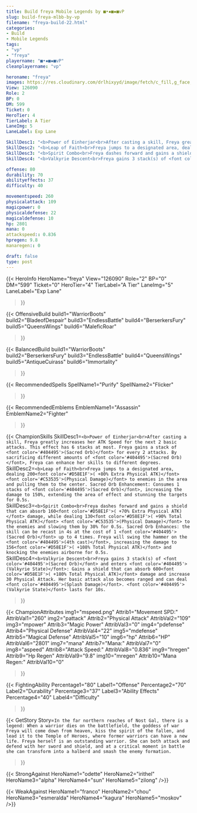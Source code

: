 ```yaml
---
title: Build freya Mobile Legends by ■•▪■▪■vP
slug: build-freya-mlbb-by-vp
filename: "freya-build-22.html"
categories: 
- Build 
- Mobile Legends
tags: 
- "vp"
- "freya"
playername: "■•▪■▪■vP"
cleanplayername: "vp"

heroname: "freya"
images: https://res.cloudinary.com/drlhixyyd/image/fetch/c_fill,g_face,f_auto/https://cdn2-build.mobagenie.my.id/p/images/banner/full/freya.jpg
View: 126090 
Role: 2 
BP: 0
DM: 599 
Ticket: 0 
HeroTier: 4 
TierLabel: A Tier 
LaneImg: 5
LaneLabel: Exp Lane 

SkillDesc1: "<b>Power of Einherjar<br>After casting a skill, Freya greatly increases her ATK Speed for the next 2 basic attacks. This effect has 6 stacks at most. Freya gains a stack of <font color='#404495'>(Sacred Orb)</font> for every 2 attacks. By sacrificing different amounts of <font color='#404495'>(Sacred Orb)</font>, Freya can enhance her skills to different degrees."   
SkillDesc2: "<b>Leap of Faith<br>Freya jumps to a designated area, dealing 200<font color='#D58E1F'>( +80% Extra Physical ATK)</font> <font color='#C53535'>(Physical Damage)</font> to enemies in the area and pulling them to the center. Sacred Orb Enhancement: Consumes 1 stacks of <font color='#404495'>(Sacred Orb)</font>, increasing the damage to 150%, extending the area of effect and stunning the targets for 0.5s."   
SkillDesc3: "<b>Spirit Combo<br>Freya dashes forward and gains a shield that can absorb 160<font color='#D58E1F'>( +70% Extra Physical ATK)</font> damage, while dealing 130<font color='#D58E1F'>( +90% Total Physical ATK)</font> <font color='#C53535'>(Physical Damage)</font> to the enemies and slowing them by 30% for 0.5s. Sacred Orb Enhances: the skill can be recast in 4s at the cost of 1 <font color='#404495'>(Sacred Orb)</font> up to 4 times. Freya will swing the hammer on the <font color='#404495'>(4th cast)</font>, increasing the damage to 156<font color='#D58E1F'>( +108% Total Physical ATK)</font> and knocking the enemies airborne for 0.5s."   
SkillDesc4: "<b>Valkyrie Descent<br>Freya gains 3 stack(s) of <font color='#404495'>(Sacred Orb)</font> and enters <font color='#404495'>(Valkyrie State)</font>: Gains a shield that can absorb 600<font color='#D58E1F'>( +180% Total Physical ATK)</font> damage and increase 30 Physical Attack. Her basic attack also becomes ranged and can deal <font color='#404495'>(Splash Damage)</font>. <font color='#404495'>(Valkyrie State)</font> lasts for 10s."  

offense: 80 
durability: 70 
abilityeffects: 37 
difficulty: 40 

movementspeed: 260
physicalattack: 109
magicpower: 0
physicaldefense: 22
magicaldefense: 10
hp: 2801
mana: 0
attackspeed:: 0.836
hpregen: 9.8
manaregen:: 0

draft: false
type: post
---
```


{{< HeroInfo 
HeroName="freya" 
View="126090" 
Role="2" 
BP="0" 
DM="599" 
Ticket="0" 
HeroTier="4" 
TierLabel="A Tier" 
LaneImg="5" 
LaneLabel="Exp Lane" 
>}}
 
{{< OffensiveBuild 
build1="WarriorBoots"  
build2="BladeofDespair" 
build3="EndlessBattle" 
build4="BerserkersFury" 
build5="QueensWings" 
build6="MaleficRoar" 
>}} 

{{< BalancedBuild 
build1="WarriorBoots"  
build2="BerserkersFury" 
build3="EndlessBattle" 
build4="QueensWings" 
build5="AntiqueCuirass" 
build6="Immortality" 
>}}


{{< RecommendedSpells 
SpellName1="Purify" 
SpellName2="Flicker" 
>}}  

{{< RecommendedEmblems 
EmblemName1="Assassin" 
EmblemName2="Fighter" 
>}}   

{{< ChampionSkills 
SkillDesc1=`<b>Power of Einherjar<br>After casting a skill, Freya greatly increases her ATK Speed for the next 2 basic attacks. This effect has 6 stacks at most. Freya gains a stack of <font color='#404495'>(Sacred Orb)</font> for every 2 attacks. By sacrificing different amounts of <font color='#404495'>(Sacred Orb)</font>, Freya can enhance her skills to different degrees.`   
SkillDesc2=`<b>Leap of Faith<br>Freya jumps to a designated area, dealing 200<font color='#D58E1F'>( +80% Extra Physical ATK)</font> <font color='#C53535'>(Physical Damage)</font> to enemies in the area and pulling them to the center. Sacred Orb Enhancement: Consumes 1 stacks of <font color='#404495'>(Sacred Orb)</font>, increasing the damage to 150%, extending the area of effect and stunning the targets for 0.5s.`   
SkillDesc3=`<b>Spirit Combo<br>Freya dashes forward and gains a shield that can absorb 160<font color='#D58E1F'>( +70% Extra Physical ATK)</font> damage, while dealing 130<font color='#D58E1F'>( +90% Total Physical ATK)</font> <font color='#C53535'>(Physical Damage)</font> to the enemies and slowing them by 30% for 0.5s. Sacred Orb Enhances: the skill can be recast in 4s at the cost of 1 <font color='#404495'>(Sacred Orb)</font> up to 4 times. Freya will swing the hammer on the <font color='#404495'>(4th cast)</font>, increasing the damage to 156<font color='#D58E1F'>( +108% Total Physical ATK)</font> and knocking the enemies airborne for 0.5s.`   
SkillDesc4=`<b>Valkyrie Descent<br>Freya gains 3 stack(s) of <font color='#404495'>(Sacred Orb)</font> and enters <font color='#404495'>(Valkyrie State)</font>: Gains a shield that can absorb 600<font color='#D58E1F'>( +180% Total Physical ATK)</font> damage and increase 30 Physical Attack. Her basic attack also becomes ranged and can deal <font color='#404495'>(Splash Damage)</font>. <font color='#404495'>(Valkyrie State)</font> lasts for 10s.`   
>}}

{{< ChampionAttributes
img1="mspeed.png" Attrib1="Movement SPD:" AttribVal1="260"
img2="pattack" Attrib2="Physical Attack" AttribVal2="109"
img3="mpower" Attrib3="Magic Power" AttribVal3="0"
img4="pdefense" Attrib4="Physical Defense" AttribVal4="22"
img5="mdefense" Attrib5="Magical Defense" AttribVal5="10"
img6="hp" Attrib6="HP" AttribVal6="2801"
img7="mana" Attrib7="Mana:" AttribVal7="0"
img8="aspeed" Attrib8="Attack Speed:" AttribVal8="0.836"
img9="hregen" Attrib9="Hp Regen" AttribVal9="9.8"
img10="mregen" Attrib10="Mana Regen:" AttribVal10="0"
>}}


{{< FightingAbility
Percentage1="80" Label1="Offense"
Percentage2="70" Label2="Durability"
Percentage3="37" Label3="Ability Effects"
Percentage4="40" Label4="Difficulty"
 >}}

{{< GetStory 
Story=` In the far northern reaches of Nost Gal, there is a legend: When a warrior dies on the battlefield, the goddess of war Freya will come down from heaven, kiss the spirit of the fallen, and lead it to the Temple of Heroes, where former warriors can have a new life. Freya herself is an outstanding warrior. She can both attack and defend with her sword and shield, and at a critical moment in battle she can transform into a halberd and smash the enemy formation. ` 
>}}

{{< StrongAgainst 
HeroName1="odette"
HeroName2="irithel"
HeroName3="alpha"
HeroName4="sun"
HeroName5="zilong"
/>}}

{{< WeakAgainst
HeroName1="franco"
HeroName2="chou"
HeroName3="esmeralda"
HeroName4="kagura"
HeroName5="moskov"
/>}}
